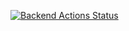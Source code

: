 [![Backend Actions Status](https://github.com/Dan83/SmartPhr/workflows/Backend/badge.svg)](https://github.com/Dan83/SmartPhr/actions)